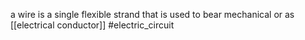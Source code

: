 a  wire is a single flexible strand that is used to bear mechanical or as [[electrical conductor]]
#electric_circuit